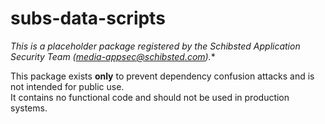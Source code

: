 # subs-data-scripts



*This is a placeholder package registered by the Schibsted Application Security Team (media-appsec@schibsted.com).**

This package exists **only** to prevent dependency confusion attacks and is not intended for public use.  
It contains no functional code and should not be used in production systems.
